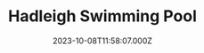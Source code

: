 ---
date: 2023-10-08T11:58:07.000Z
title: Hadleigh Swimming Pool
latitude: 52.04454122139633
longitude: 0.9586564785024496
category: checkin
---